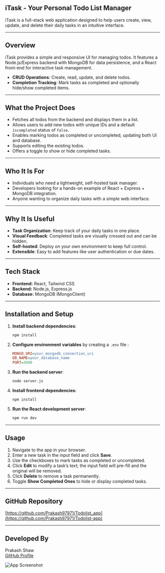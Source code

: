 ## iTask - Your Personal Todo List Manager

iTask is a full-stack web application designed to help users create, view, update, and delete their daily tasks in an intuitive interface.

---

## Overview

iTask provides a simple and responsive UI for managing todos. It features a Node.js/Express backend with MongoDB for data persistence, and a React front-end for interactive task management.

- **CRUD Operations**: Create, read, update, and delete todos.
- **Completion Tracking**: Mark tasks as completed and optionally hide/show completed items.
---

## What the Project Does

- Fetches all todos from the backend and displays them in a list.
- Allows users to add new todos with unique IDs and a default `iscompleted` status of `false`.
- Enables marking todos as completed or uncompleted, updating both UI and database.
- Supports editing the existing todos.
- Offers a toggle to show or hide completed tasks.

---

## Who It Is For

- Individuals who need a lightweight, self-hosted task manager.
- Developers looking for a hands-on example of React + Express + MongoDB integration.
- Anyone wanting to organize daily tasks with a simple web interface.

---

## Why It Is Useful

- **Task Organization**: Keep track of your daily tasks in one place.
- **Visual Feedback**: Completed tasks are visually crossed out and can be hidden.
- **Self-hosted**: Deploy on your own environment to keep full control.
- **Extensible**: Easy to add features like user authentication or due dates.

---

## Tech Stack

- **Frontend:** React, Tailwind CSS
- **Backend:** Node.js, Express.js
- **Database:** MongoDB (MongoClient)

---

## Installation and Setup

1. **Install backend dependencies**:
   ```bash
   npm install
   ```

2. **Configure environment variables** by creating a `.env` file :
   ```ini
   MONGO_URI=your_mongodb_connection_uri
   DB_NAME=your_database_name
   PORT=3000
   ```

3. **Run the backend server**:
   ```bash
   node server.js
   ```

5. **Install frontend dependencies**:
   ```bash
   npm install
   ```

6. **Run the React development server**:
   ```bash
   npm run dev
   ```
---

## Usage

1. Navigate to the app in your browser.
2. Enter a new task in the input field and click **Save**.
3. Use the checkboxes to mark tasks as completed or uncompleted.
4. Click **Edit** to modify a task’s text; the input field will pre-fill and the original will be removed.
5. Click **Delete** to remove a task permanently.
6. Toggle **Show Completed Ones** to hide or display completed tasks.

---

## GitHub Repository

[https://github.com/Prakash97971/Todolist_app](https://github.com/Prakash97971/Todolist-app)

---

## Developed By

Prakash Shaw  
[GitHub Profile](https://github.com/Prakash97971)

![App Screenshot](src/assets/Screenshot2025-06-23015350.png)